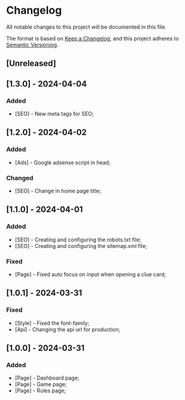 # Changelog

All notable changes to this project will be documented in this file.

The format is based on [Keep a Changelog](https://keepachangelog.com/en/1.0.0/),
and this project adheres to [Semantic Versioning](https://semver.org/spec/v2.0.0.html).

## [Unreleased]

## [1.3.0] - 2024-04-04

### Added

- [SEO] - New meta tags for SEO;

## [1.2.0] - 2024-04-02

### Added

- [Ads] - Google adsense script in head;

### Changed

- [SEO] - Change in home page title;

## [1.1.0] - 2024-04-01

### Added

- [SEO] - Creating and configuring the robots.txt file;
- [SEO] - Creating and configuring the sitemap.xml file;

### Fixed

- [Page] - Fixed auto focus on input when opening a clue card;

## [1.0.1] - 2024-03-31

### Fixed

- [Style] - Fixed the font-family;
- [Api] - Changing the api url for production;

## [1.0.0] - 2024-03-31

### Added

- [Page] - Dashboard page;
- [Page] - Game page;
- [Page] - Rules page;
